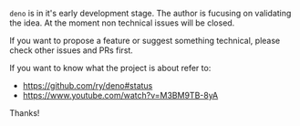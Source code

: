 `deno` is in it's early development stage. The author is fucusing on validating the idea. At the moment non technical issues will be closed.

If you want to propose a feature or suggest something technical, please check other issues and PRs first.

If you want to know what the project is about refer to:

- https://github.com/ry/deno#status
- https://www.youtube.com/watch?v=M3BM9TB-8yA

Thanks!

<!-- **Please think twice before opening an issue.** -->
